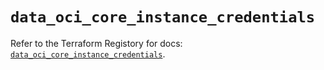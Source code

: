 # `data_oci_core_instance_credentials`

Refer to the Terraform Registory for docs: [`data_oci_core_instance_credentials`](https://registry.terraform.io/providers/oracle/oci/6.18.0/docs/data-sources/core_instance_credentials).
